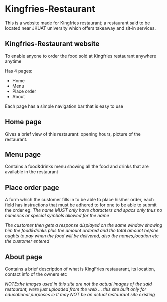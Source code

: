 # Kingfries-Restaurant
This is a website made for Kingfries restaurant; a restaurant said to be located near JKUAT university which offers takeaway and sit-in services.

## Kingfries-Restaurant website
To enable anyone to order the food sold at Kingfries restaurant anywhere anytime

Has 4 pages:
-  Home
- Menu 
- Place order
- About

Each page has a simple navigation bar that is easy to use

## Home page
Gives a brief view of this restaurant: opening hours, picture of the restaurant.
## Menu page
Contains a food&drinks menu showing all the food and drinks that are available in the restaurant
## Place order page
A form which the customer fills in to be able to place his/her order, each field has instructions that must be adhered to for one to be able to submit the order eg: _The name MUST only have characters and spacs only thus no numerics or special symbols allowed for the name_

_The customer then gets a response displayed on the same window showing him the food&drinks plus the amount ordered and the total amount he/she oughts to pay when the food will be delivered, also the names,location etc the customer entered_
## About page
Contains a brief description of what is KingFries restauarant, its location, contact info of the owners etc

*NOTE*:_the images used in this site are not the actual images of the said restaurant, were just uploaded from the web ... this site built only for educational purposes ie It may NOT be an actual restaurant site existing_

